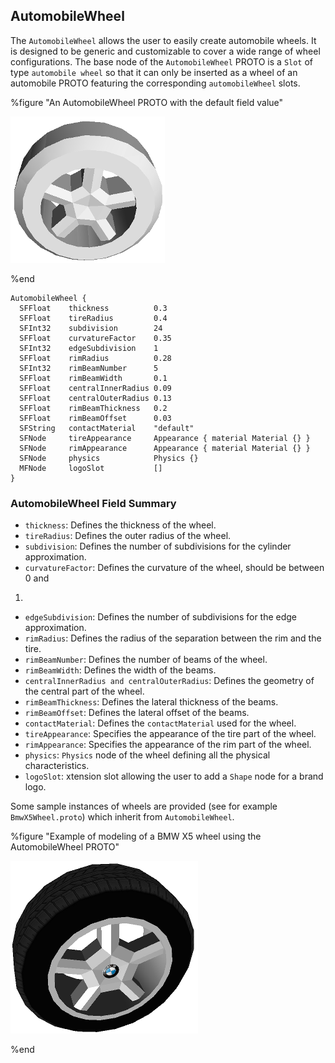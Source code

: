 ## AutomobileWheel

The `AutomobileWheel` allows the user to easily create automobile wheels. It is
designed to be generic and customizable to cover a wide range of wheel
configurations. The base node of the `AutomobileWheel` PROTO is a `Slot` of type
`automobile wheel` so that it can only be inserted as a wheel of an automobile
PROTO featuring the corresponding `automobileWheel` slots.

%figure "An AutomobileWheel PROTO with the default field value"

![automobileWheel.png](images/automobileWheel.png)

%end

```
AutomobileWheel {
  SFFloat    thickness          0.3
  SFFloat    tireRadius         0.4
  SFInt32    subdivision        24
  SFFloat    curvatureFactor    0.35
  SFInt32    edgeSubdivision    1
  SFFloat    rimRadius          0.28
  SFInt32    rimBeamNumber      5
  SFFloat    rimBeamWidth       0.1
  SFFloat    centralInnerRadius 0.09
  SFFloat    centralOuterRadius 0.13
  SFFloat    rimBeamThickness   0.2
  SFFloat    rimBeamOffset      0.03
  SFString   contactMaterial    "default"
  SFNode     tireAppearance     Appearance { material Material {} }
  SFNode     rimAppearance      Appearance { material Material {} }
  SFNode     physics            Physics {}
  MFNode     logoSlot           []
}
```

### AutomobileWheel Field Summary

- `thickness`: Defines the thickness of the wheel.
- `tireRadius`: Defines the outer radius of the wheel.
- `subdivision`: Defines the number of subdivisions for the cylinder
approximation.
- `curvatureFactor`: Defines the curvature of the wheel, should be between 0 and
1.
- `edgeSubdivision`: Defines the number of subdivisions for the edge
approximation.
- `rimRadius`: Defines the radius of the separation between the rim and the tire.
- `rimBeamNumber`: Defines the number of beams of the wheel.
- `rimBeamWidth`: Defines the width of the beams.
- `centralInnerRadius and centralOuterRadius`: Defines the geometry of the central
part of the wheel.
- `rimBeamThickness`: Defines the lateral thickness of the beams.
- `rimBeamOffset`: Defines the lateral offset of the beams.
- `contactMaterial`: Defines the `contactMaterial` used for the wheel.
- `tireAppearance`: Specifies the appearance of the tire part of the wheel.
- `rimAppearance`: Specifies the appearance of the rim part of the wheel.
- `physics`: `Physics` node of the wheel defining all the physical
characteristics.
- `logoSlot`: xtension slot allowing the user to add a `Shape` node for a brand
logo.

Some sample instances of wheels are provided (see for example
`BmwX5Wheel.proto`) which inherit from `AutomobileWheel`.

%figure "Example of modeling of a BMW X5 wheel using the AutomobileWheel PROTO"

![BmwX5Wheel.png](images/BmwX5Wheel.png)

%end
